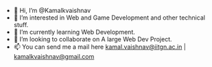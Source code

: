 - 👋 Hi, I’m @Kamalkvaishnav
- 👀 I’m interested in Web and Game Development and other technical stuff.
- 🌱 I’m currently learning Web Development.
- 💞️ I’m looking to collaborate on A large Web Dev Project.
- 📫 You can send me a mail here kamal.vaishnav@iitgn.ac.in | kamalkvaishnav@gmail.com

<!---
Kamalkvaishnav/Kamalkvaishnav is a ✨ special ✨ repository because its `README.md` (this file) appears on your GitHub profile.
You can click the Preview link to take a look at your changes.
--->
